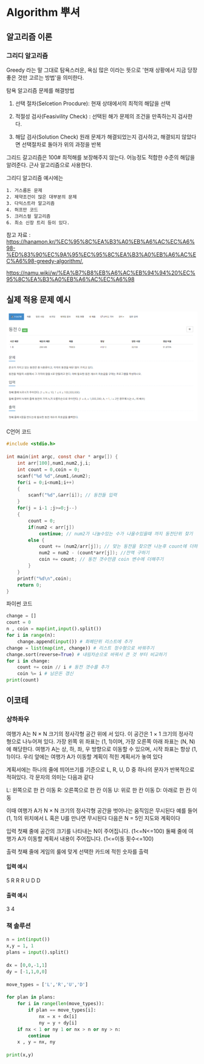 # Algorithm 뿌셔


## 알고리즘 이론


### 그리디 알고리즘
Greedy 라는 말 그대로 탐욕스러운, 욕심 많은 이라는 뜻으로 '현재 상황에서 지금 당장 좋은 것만 고르는 방법'을 의미한다.

탐욕 알고리즘 문제를 해결방법

1. 선택 절차(Selcetion Procdure): 현재 상태에서의 최적의 해답을 선택

2. 적절성 검사(Feasivility Check) : 선택된 해가 문제의 조건을 만족하는지 검사한다.

3. 해답 검사(Solution Check) 원래 문제가 해결되었는지 검사하고, 해결되지 않았다면 선택절차로 돌아가 위의 과정을 반복

그리드 갈고리즘은 100# 최적해를 보장해주지 않는다. 어능정도 적합한 수준의 해답을 알려준다. 근사 알고리즘으로 사용한다.

그리디 알고리즘 예시에는

    1. 거스름돈 문제
    2. 제약조건이 많은 대부분의 문제
    3. 다익스트라 알고리즘
    4. 허프만 코드
    5. 크러스컬 알고리즘
    6. 최소 신장 트리 등이 있다.
참고 자료 : https://hanamon.kr/%EC%95%8C%EA%B3%A0%EB%A6%AC%EC%A6%98-%ED%83%90%EC%9A%95%EC%95%8C%EA%B3%A0%EB%A6%AC%EC%A6%98-greedy-algorithm/,

https://namu.wiki/w/%EA%B7%B8%EB%A6%AC%EB%94%94%20%EC%95%8C%EA%B3%A0%EB%A6%AC%EC%A6%98


## 실제 적용 문제 예시

![ex_screenshot](./img/Coin.png)

C언어 코드
```C
#include <stdio.h>

int main(int argc, const char * argv[]) {
    int arr[100],num1,num2,j,i;
    int count = 0,coin = 0;
    scanf("%d %d",&num1,&num2);
    for(i = 0;i<num1;i++)
    {
        scanf("%d",&arr[i]); // 동전들 입력
    }
    for(j = i-1 ;j>=0;j--)
    {
        count = 0;
        if(num2 < arr[j])
            continue; // num2가 나눌수있는 수가 나올수있을때 까지 동전단위 찾기
        else {
            count += (num2/arr[j]); // 맞는 동전을 찾으면 나눈후 count에 더하기
            num2 = num2 - (count*arr[j]); //잔액 구하기
            coin += count; // 동전 갯수만큼 coin 변수에 더해주기
        }
    }
    printf("%d\n",coin);
    return 0;
}
```

파이썬 코드

```py
change = []
count = 0
n , coin = map(int,input().split())
for i in range(n):
    change.append(input()) # 화폐단위 리스트에 추가
change = list(map(int, change)) # 리스트 정수형으로 바꿔주기
change.sort(reverse=True) # 내림차순으로 바꿔서 큰 것 부터 비교하기
for i in change:
    count += coin // i # 동전 갯수를 추가
    coin %= i # 남은돈 갱신
print(count)
```
## 이코테

### 상하좌우
여행가 A는 N × N 크기의 정사각형 공간 위에 서 있다. 이 공간은 1 × 1 크기의 정사각형으로 나누어져 있다.
가장 왼쪽 위 좌표는 (1, 1)이며, 가장 오른쪽 아래 좌표는 (N, N)에 해당한다.
여행가 A는 상, 하, 좌, 우 방향으로 이동할 수 있으며, 시작 좌표는 항상 (1, 1)이다. 우리 앞에는 여행가 A가
이동할 계획이 적힌 계획서가 놓여 있다

계획서에는 하나의 줄에 띄어쓰기를 기준으로 L, R, U, D 중 하나의 문자가 반복적으로 적혀있다.
각 문자의 의미는 다음과 같다

L: 왼쪽으로 한 칸 이동
R: 오른쪽으로 한 칸 이동
U: 위로 한 칸 이동
D: 아래로 한 칸 이동

이때 여행가 A가 N × N 크기의 정사각형 공간을 벗어나는 움직임은 무시된다
예를 들어 (1, 1)의 위치에서 L 혹은 U를 만나면 무시된다
다음은 N = 5인 지도와 계획이다

입력
첫째 줄에 공간의 크기를 나타내는 N이 주어집니다. (1<=N<=100)
둘째 줄에 여행가 A가 이동할 계획서 내용이 주어집니다. (1<=이동 횟수<=100)

출력
첫째 줄에 게임의 룰에 맞게 선택한 카드에 적힌 숫자를 출력

#### 입력 예시
5
R R R U D D

#### 출력 예시
3 4

### 책 솔루션
```py
n = int(input())
x,y = 1, 1
plans = input().split()

dx = [0,0,-1,1]
dy = [-1,1,0,0]

move_types = ['L','R','U','D']

for plan in plans:
    for i in range(len(move_types)):
        if plan == move_types[i]:
            nx = x + dx[i]
            ny = y + dy[i]
    if nx < 1 or ny 1 or nx > n or ny > n:
        continue
    x , y = nx, ny
    
print(x,y)
```
